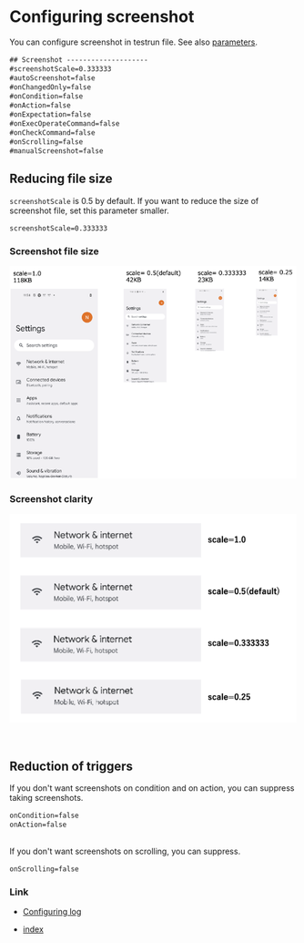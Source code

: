 # Configuring screenshot

You can configure screenshot in testrun file.
See also [parameters](../../basic/parameter/parameters.md).

```
## Screenshot --------------------
#screenshotScale=0.333333
#autoScreenshot=false
#onChangedOnly=false
#onCondition=false
#onAction=false
#onExpectation=false
#onExecOperateCommand=false
#onCheckCommand=false
#onScrolling=false
#manualScreenshot=false
```

## Reducing file size

`screenshotScale` is 0.5 by default. If you want to reduce the size of screenshot file, set this parameter smaller.

```
screenshotScale=0.333333
```

### Screenshot file size

![](../_images/screenshot_scale_and_size.png)

### Screenshot clarity

![](../_images/screenshot_clarity.png)

<br>

## Reduction of triggers

If you don't want screenshots on condition and on action, you can suppress taking screenshots.

```
onCondition=false
onAction=false
```

<br>
If you don't want screenshots on scrolling, you can suppress.

```
onScrolling=false
```

### Link

- [Configuring log](configuring_log.md)

- [index](../../index.md)

